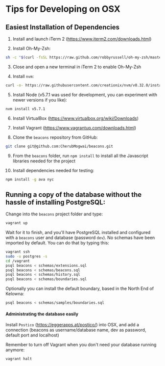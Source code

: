 # Tips for Developing on OSX

## Easiest Installation of Dependencies

1) Install and launch iTerm 2 (https://www.iterm2.com/downloads.html)

2) Install Oh-My-Zsh:

```bash
sh -c "$(curl -fsSL https://raw.github.com/robbyrussell/oh-my-zsh/master/tools/install.sh)"
```

3) Close and open a new terminal in iTerm 2 to enable Oh-My-Zsh

4) Install `nvm`:

```bash
curl -o- https://raw.githubusercontent.com/creationix/nvm/v0.32.0/install.sh | bash
```

5) Install Node (v5.7.1 was used for development, you can experiment with newer versions if you like):

```bash
nvm install v5.7.1
```

6) Install VirtualBox (https://www.virtualbox.org/wiki/Downloads)

7) Install Vagrant (https://www.vagrantup.com/downloads.html)

8) Clone the `beacons` repository from GitHub:

```bash
git clone git@github.com:CherubMogwai/beacons.git
```

9) From the `beacons` folder, run `npm install` to install all the Javascript libraries needed for the project

10) Install dependencies needed for testing:

```bash
npm install -g ava nyc
```


## Running a copy of the database without the hassle of installing PostgreSQL:

Change into the `beacons` project folder and type:

```bash
vagrant up
```

Wait for it to finish, and you'll have PostgreSQL installed and configured with a `beacons`
user and database (password `dev`). No schemas have been imported by default. You can do that by typing this:

```bash
vagrant ssh
sudo -u postgres -s
cd /vagrant
psql beacons < schemas/extensions.sql
psql beacons < schemas/beacons.sql
psql beacons < schemas/history.sql
psql beacons < schemas/boundaries.sql
```

Optionally you can install the default boundary, based in the North End of Kelowna:

```bash
psql beacons < schemas/samples/boundaries.sql
```

#### Administrating the database easily

Install `Postico` (https://eggerapps.at/postico/) into OSX, and add a
connection (beacons as username/database name, dev as password, default port and localhost)

Remember to turn off Vagrant when you don't need your database running anymore:

```bash
vagrant halt
```